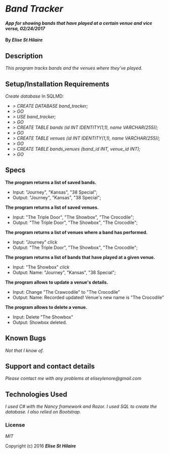 # _Band Tracker_

#### _App for showing bands that have played at a certain venue and vice versa, 02/24/2017_

#### By _**Elise St Hilaire**_

## Description

_This program tracks bands and the venues where they've played._

## Setup/Installation Requirements

_Create database_
In SQLMD:
* _> CREATE DATABASE band_tracker;_
* _> GO_
* _> USE band_tracker;_
* _> GO_
* _> CREATE TABLE bands (id INT IDENTITY(1,1), name VARCHAR(255));_
* _> GO_
* _> CREATE TABLE venues (id INT IDENTITY(1,1), name VARCHAR(255));_
* _> GO_
* _> CREATE TABLE bands_venues (band_id INT, venue_id INT);_
* _> GO_


## Specs

**The program returns a list of saved bands.**  
* Input: "Journey", "Kansas", "38 Special";
* Output: "Journey", "Kansas", "38 Special";

**The program returns a list of saved venues.**  
* Input: "The Triple Door", "The Showbox", "The Crocodile";
* Output: "The Triple Door", "The Showbox", "The Crocodile";

**The program returns a list of venues where a band has performed.**  
* Input: "Journey" *click*  
* Output:  "The Triple Door", "The Showbox", "The Crocodile";

**The program returns a list of bands that have played at a given venue.**  
* Input: "The Showbox" *click*  
* Output: Name: "Journey", "Kansas", "38 Special";

**The program allows to update a venue's details.**  
* Input: Change "The Crawcodile" to "The Crocodile"
* Output: Name: Recorded updated! Venue's new name is "The Crocodile"

**The program allows to delete a venue.**  
* Input: Delete "The Showbox"
* Output: Showbox deleted.


## Known Bugs

_Not that I know of._

## Support and contact details

_Please contact me with any problems at eliseylenore@gmail.com_

## Technologies Used

_I used C# with the Nancy framework and Razor. I used SQL to create the database. I also relied on Bootstrap._

### License

*MIT*

Copyright (c) 2016 **_Elise St Hilaire_**
